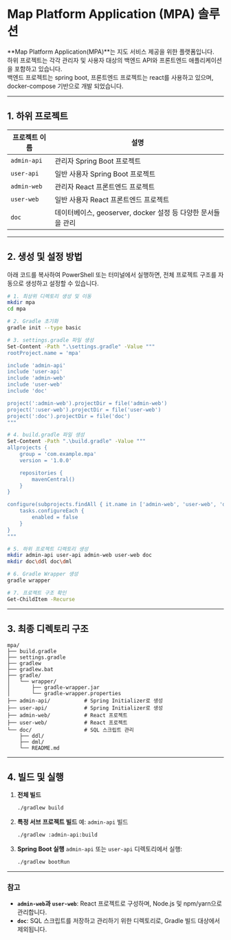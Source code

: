 # Map Platform Application (MPA) 솔루션

**Map Platform Application(MPA)**는 지도 서비스 제공을 위한 플랫폼입니다.  
하위 프로젝트는 각각 관리자 및 사용자 대상의 백엔드 API와 프론트엔드 애플리케이션을 포함하고 있습니다.   
백엔드 프로젝트는 spring boot, 프론트엔드 프로젝트는 react를 사용하고 있으며, docker-compose 기반으로 개발 되었습니다.

---

## 1. 하위 프로젝트

| 프로젝트 이름   | 설명                                         |
|----------------|--------------------------------------------|
| `admin-api`   | 관리자 Spring Boot 프로젝트                       |
| `user-api`    | 일반 사용자 Spring Boot 프로젝트                    |
| `admin-web`   | 관리자 React 프론트엔드 프로젝트                       |
| `user-web`    | 일반 사용자 React 프론트엔드 프로젝트                   |
| `doc`         | 데이터베이스, geoserver, docker 설정 등 다양한 문서들을 관리 |

---

## 2. 생성 및 설정 방법

아래 코드를 복사하여 PowerShell 또는 터미널에서 실행하면, 전체 프로젝트 구조를 자동으로 생성하고 설정할 수 있습니다.

```bash
# 1. 최상위 디렉토리 생성 및 이동
mkdir mpa
cd mpa

# 2. Gradle 초기화
gradle init --type basic

# 3. settings.gradle 파일 생성
Set-Content -Path ".\settings.gradle" -Value """
rootProject.name = 'mpa'

include 'admin-api'
include 'user-api'
include 'admin-web'
include 'user-web'
include 'doc'

project(':admin-web').projectDir = file('admin-web')
project(':user-web').projectDir = file('user-web')
project(':doc').projectDir = file('doc')
"""

# 4. build.gradle 파일 생성
Set-Content -Path ".\build.gradle" -Value """
allprojects {
    group = 'com.example.mpa'
    version = '1.0.0'

    repositories {
        mavenCentral()
    }
}

configure(subprojects.findAll { it.name in ['admin-web', 'user-web', 'doc'] }) {
    tasks.configureEach {
        enabled = false
    }
}
"""

# 5. 하위 프로젝트 디렉토리 생성
mkdir admin-api user-api admin-web user-web doc
mkdir doc\ddl doc\dml

# 6. Gradle Wrapper 생성
gradle wrapper

# 7. 프로젝트 구조 확인
Get-ChildItem -Recurse
```

---

## 3. 최종 디렉토리 구조

```plaintext
mpa/
├── build.gradle
├── settings.gradle
├── gradlew
├── gradlew.bat
├── gradle/
│   └── wrapper/
│       ├── gradle-wrapper.jar
│       └── gradle-wrapper.properties
├── admin-api/           # Spring Initializer로 생성
├── user-api/            # Spring Initializer로 생성
├── admin-web/           # React 프로젝트
├── user-web/            # React 프로젝트
└── doc/                 # SQL 스크립트 관리
    ├── ddl/
    ├── dml/
    └── README.md
```

---

## 4. 빌드 및 실행

1) **전체 빌드**
   ```bash
   ./gradlew build
   ```

2) **특정 서브 프로젝트 빌드**
   예: `admin-api` 빌드
   ```bash
   ./gradlew :admin-api:build
   ```

3) **Spring Boot 실행**
   `admin-api` 또는 `user-api` 디렉토리에서 실행:
   ```bash
   ./gradlew bootRun
   ```

---

### **참고**
- **`admin-web`과 `user-web`**: React 프로젝트로 구성하며, Node.js 및 npm/yarn으로 관리합니다.
- **`doc`**: SQL 스크립트를 저장하고 관리하기 위한 디렉토리로, Gradle 빌드 대상에서 제외됩니다.

